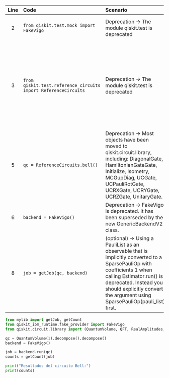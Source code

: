| Line | Code | Scenario | Reference | Artifact | Refactoring |
| :--: | :--- | :------- | :-------: | :------- | :---------- |
| 2 | `from qiskit.test.mock import FakeVigo` | Deprecation -> The module qiskit.test is deprecated | d9f84579-d58f-43da-a4e4-2a4e04dd79cd | qiskit.test.mock | `from qiskit_ibm_runtime.fake_provider import FakeVigo` |
| 3 | `from qiskit.test.reference_circuits import ReferenceCircuits` | Deprecation -> The module qiskit.test is deprecated | d9f84579-d58f-43da-a4e4-2a4e04dd79cd | qiskit.test.reference_circuits | `from qiskit.circuit.library import (QuantumVolume, QFT, RealAmplitudes, EfficientSU2, NLocal, TwoLocal, PauliEvolution, ExcitationPreserving, IQP, GraphState, Permutation, QPE, RYRZ, ZZFeatureMap, ZFeatureMap, FourierFeatureMap, Birch, VQE, QSVT, Grover, PhaseEstimation, QAOA, EvolvedOperatorAnsatz, HamiltonianEvolution, UniformRotation, PiecewisePolynomial, ExactEvolution, Gate, MCMT, WeightedAdder, LinearAmplitudeFunction, DiagonalGate, HamiltonianGateGate, Initialize, Isometry, MCGupDiag, UCGate, UCPauliRotGate, UCRXGate, UCRYGate, UCRZGate, UnitaryGate)` |
| 5 | `qc = ReferenceCircuits.bell()` | Deprecation -> Most objects have been moved to qiskit.circuit.library, including: DiagonalGate, HamiltonianGateGate, Initialize, Isometry, MCGupDiag, UCGate, UCPauliRotGate, UCRXGate, UCRYGate, UCRZGate, UnitaryGate. | 0ef4f925-2e1f-4821-a64d-9edcfaacc1c0 | ReferenceCircuits.bell | `qc = QuantumVolume(1).decompose().decompose()` |
| 6 | `backend = FakeVigo()` | Deprecation -> FakeVigo is deprecated. It has been superseded by the new GenericBackendV2 class. | 27ebf47d-f549-4a4b-ad7c-72ec480eb99d | FakeVigo | `backend = GenericBackendV2(num_qubits=5)` |
| 8 | `job = getJob(qc, backend)` | (optional) -> Using a PauliList as an observable that is implicitly converted to a SparsePauliOp with coefficients 1 when calling Estimator.run() is deprecated. Instead you should explicitly convert the argument using SparsePauliOp(pauli_list) first. | 039bc9ef-72bf-4376-9047-3e418906d0e0 | job | `job = backend.run(qc)` |


```python
from mylib import getJob, getCount
from qiskit_ibm_runtime.fake_provider import FakeVigo
from qiskit.circuit.library import (QuantumVolume, QFT, RealAmplitudes, EfficientSU2, NLocal, TwoLocal, PauliEvolution, ExcitationPreserving, IQP, GraphState, Permutation, QPE, RYRZ, ZZFeatureMap, ZFeatureMap, FourierFeatureMap, Birch, VQE, QSVT, Grover, PhaseEstimation, QAOA, EvolvedOperatorAnsatz, HamiltonianEvolution, UniformRotation, PiecewisePolynomial, ExactEvolution, Gate, MCMT, WeightedAdder, LinearAmplitudeFunction, DiagonalGate, HamiltonianGateGate, Initialize, Isometry, MCGupDiag, UCGate, UCPauliRotGate, UCRXGate, UCRYGate, UCRZGate, UnitaryGate)

qc = QuantumVolume(1).decompose().decompose()
backend = FakeVigo()

job = backend.run(qc)
counts = getCount(job)

print("Resultados del circuito Bell:")
print(counts)
```